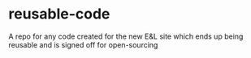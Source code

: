 # reusable-code
A repo for any code created for the new E&amp;L site which ends up being reusable and is signed off for open-sourcing
